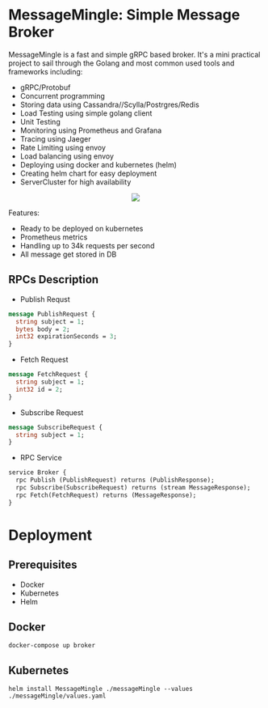# MessageMingle: Simple Message Broker 

MessageMingle is a fast and simple gRPC based broker. It's a mini practical project to sail through the Golang and most common used tools and frameworks including:

- gRPC/Protobuf
- Concurrent programming
- Storing data using Cassandra//Scylla/Postrgres/Redis
- Load Testing using simple golang client
- Unit Testing
- Monitoring using Prometheus and Grafana
- Tracing using Jaeger
- Rate Limiting using envoy
- Load balancing using envoy
- Deploying using docker and kubernetes (helm)
- Creating helm chart for easy deployment
- ServerCluster for high availability

<p align="center">
  <a href="https://skillicons.dev">
    <img src="https://skillicons.dev/icons?i=go,prometheus,grafana,postgres,cassandra,redis,kubernetes,docker" />
  </a>
</p>


Features:
- Ready to be deployed on kubernetes
- Prometheus metrics
- Handling up to 34k requests per second
- All message get stored in DB

## RPCs Description
- Publish Requst
```protobuf
message PublishRequest {
  string subject = 1;
  bytes body = 2;
  int32 expirationSeconds = 3;
}
```
- Fetch Request
```protobuf
message FetchRequest {
  string subject = 1;
  int32 id = 2;
}
```
- Subscribe Request
```protobuf
message SubscribeRequest {
  string subject = 1;
}
```
- RPC Service
```protobuf
service Broker {
  rpc Publish (PublishRequest) returns (PublishResponse);
  rpc Subscribe(SubscribeRequest) returns (stream MessageResponse);
  rpc Fetch(FetchRequest) returns (MessageResponse);
}
```

# Deployment
## Prerequisites
- Docker
- Kubernetes
- Helm

## Docker
```shell
docker-compose up broker
```

## Kubernetes
```shell
helm install MessageMingle ./messageMingle --values ./messageMingle/values.yaml
```
